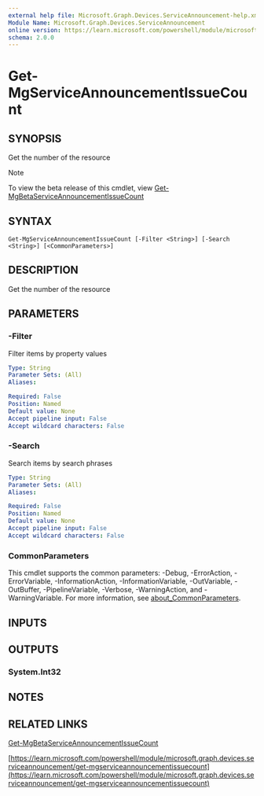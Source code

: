 ```yaml
---
external help file: Microsoft.Graph.Devices.ServiceAnnouncement-help.xml
Module Name: Microsoft.Graph.Devices.ServiceAnnouncement
online version: https://learn.microsoft.com/powershell/module/microsoft.graph.devices.serviceannouncement/get-mgserviceannouncementissuecount
schema: 2.0.0
---
```


# Get-MgServiceAnnouncementIssueCount

## SYNOPSIS
Get the number of the resource

> [!NOTE]
> To view the beta release of this cmdlet, view [Get-MgBetaServiceAnnouncementIssueCount](/powershell/module/Microsoft.Graph.Beta.Devices.ServiceAnnouncement/Get-MgBetaServiceAnnouncementIssueCount?view=graph-powershell-beta)

## SYNTAX

```
Get-MgServiceAnnouncementIssueCount [-Filter <String>] [-Search <String>] [<CommonParameters>]
```

## DESCRIPTION
Get the number of the resource

## PARAMETERS

### -Filter
Filter items by property values

```yaml
Type: String
Parameter Sets: (All)
Aliases:

Required: False
Position: Named
Default value: None
Accept pipeline input: False
Accept wildcard characters: False
```

### -Search
Search items by search phrases

```yaml
Type: String
Parameter Sets: (All)
Aliases:

Required: False
Position: Named
Default value: None
Accept pipeline input: False
Accept wildcard characters: False
```

### CommonParameters
This cmdlet supports the common parameters: -Debug, -ErrorAction, -ErrorVariable, -InformationAction, -InformationVariable, -OutVariable, -OutBuffer, -PipelineVariable, -Verbose, -WarningAction, and -WarningVariable. For more information, see [about_CommonParameters](http://go.microsoft.com/fwlink/?LinkID=113216).

## INPUTS

## OUTPUTS

### System.Int32
## NOTES

## RELATED LINKS
[Get-MgBetaServiceAnnouncementIssueCount](/powershell/module/Microsoft.Graph.Beta.Devices.ServiceAnnouncement/Get-MgBetaServiceAnnouncementIssueCount?view=graph-powershell-beta)

[https://learn.microsoft.com/powershell/module/microsoft.graph.devices.serviceannouncement/get-mgserviceannouncementissuecount](https://learn.microsoft.com/powershell/module/microsoft.graph.devices.serviceannouncement/get-mgserviceannouncementissuecount)


